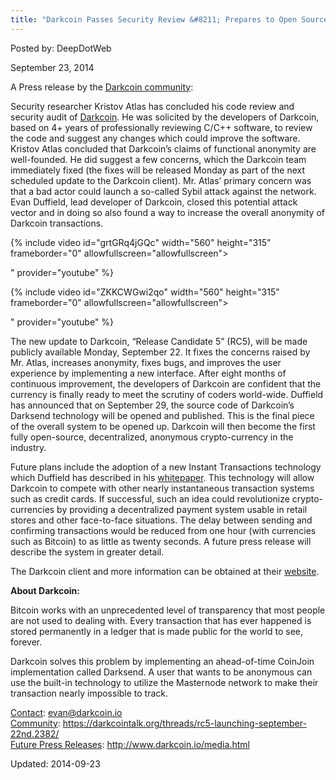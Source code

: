 ```yaml
---
title: "Darkcoin Passes Security Review &#8211; Prepares to Open Source"
---
```



Posted by: DeepDotWeb

<span>September 23, 2014</span>

<p>A Press release by the <a href="https://darkcointalk.org/threads/possible-darkcoin-press-release-rc5-open-source-instant-transactions-kristov-code-review.2399/">Darkcoin community</a>:</p>
<p>Security researcher Kristov Atlas has concluded his code review and security audit of <a href="/2014/05/20/the-rise-of-darkcoin/">Darkcoin</a>. He was solicited by the developers of Darkcoin, based on 4+ years of professionally reviewing C/C++ software, to review the code and suggest any changes which could improve the software. Kristov Atlas concluded that Darkcoin&#8217;s claims of functional anonymity are well-founded. He did suggest a few concerns, which the Darkcoin team immediately fixed (the fixes will be released <span class="aBn" tabindex="0" data-term="goog_1091700750"><span class="aQJ">Monday</span></span> as part of the next scheduled update to the Darkcoin client). Mr. Atlas&#8217; primary concern was that a bad actor could launch a so-called Sybil attack against the network. Evan Duffield, lead developer of Darkcoin, closed this potential attack vector and in doing so also found a way to increase the overall anonymity of Darkcoin transactions.</p>
<p>{% include video id="grtGRq4jGQc" width="560" height="315" frameborder="0" allowfullscreen="allowfullscreen"></iframe></p>" provider="youtube" %}
<p>{% include video id="ZKKCWGwi2qo" width="560" height="315" frameborder="0" allowfullscreen="allowfullscreen"></iframe></p>" provider="youtube" %}
<p>The new update to Darkcoin, &#8220;Release Candidate 5&#8221; (RC5), will be made publicly available Monday, September 22. It fixes the concerns raised by Mr. Atlas, increases anonymity, fixes bugs, and improves the user experience by implementing a new interface. After eight months of continuous improvement, the developers of Darkcoin are confident that the currency is finally ready to meet the scrutiny of coders world-wide. Duffield has announced that on <span class="aBn" tabindex="0" data-term="goog_1091700751"><span class="aQJ">September 29</span></span>, the source code of Darkcoin&#8217;s Darksend technology will be opened and published. This is the final piece of the overall system to be opened up. Darkcoin will then become the first fully open-source, decentralized, anonymous crypto-currency in the industry.</p>
<p>Future plans include the adoption of a new Instant Transactions technology which Duffield has described in his <a href="https://www.darkcoin.io/downloads/InstantTX.pdf">whitepaper</a>. This technology will allow Darkcoin to compete with other nearly instantaneous transaction systems such as credit cards. If successful, such an idea could revolutionize crypto-currencies by providing a decentralized payment system usable in retail stores and other face-to-face situations. The delay between sending and confirming transactions would be reduced from one hour (with currencies such as Bitcoin) to as little as twenty seconds. A future press release will describe the system in greater detail.</p>
<p>The Darkcoin client and more information can be obtained at their <a href="http://www.darkcoin.io">website</a>.</p>
<p><strong>About Darkcoin:</strong></p>
<p>Bitcoin works with an unprecedented level of transparency that most people are not used to dealing with. Every transaction that has ever happened is stored permanently in a ledger that is made public for the world to see, forever.</p>
<p>Darkcoin solves this problem by implementing an ahead-of-time CoinJoin implementation called Darksend. A user that wants to be anonymous can use the built-in technology to utilize the Masternode network to make their transaction nearly impossible to track.</p>
<p><span style="text-decoration: underline;">Contact</span>: <a href="mailto:evan@darkcoin.io">evan@darkcoin.io</a><br/>
<span style="text-decoration: underline;">Community</span>: <a href="https://darkcointalk.org/threads/rc5-launching-september-22nd.2382/" target="_blank">https://darkcointalk.org/<wbr/>threads/rc5-launching-<wbr/>september-22nd.2382/</a><br/>
<span style="text-decoration: underline;">Future Press Releases</span>: <a href="http://www.darkcoin.io/media.html" target="_blank">http://www.darkcoin.io/media.<wbr/>html</a></p>

Updated: 2014-09-23
    
